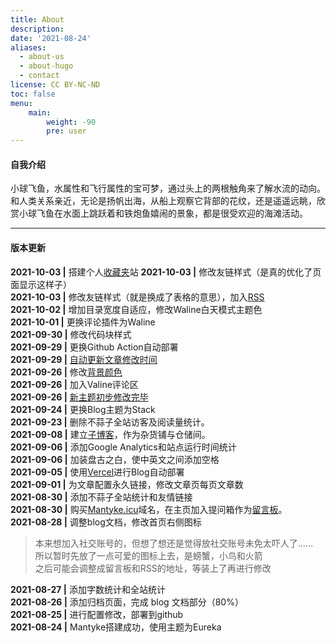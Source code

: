 ```yaml
---
title: About
description: 
date: '2021-08-24'
aliases:
  - about-us
  - about-hugo
  - contact
license: CC BY-NC-ND
toc: false
menu:
    main: 
        weight: -90
        pre: user
---
```


#### 自我介绍

小球飞鱼，水属性和飞行属性的宝可梦，通过头上的两根触角来了解水流的动向。和人类关系亲近，无论是扬帆出海，从船上观察它背部的花纹，还是遥遥远眺，欣赏小球飞鱼在水面上跳跃着和铁炮鱼嬉闹的景象，都是很受欢迎的海滩活动。

---
#### 版本更新

**2021-10-03 |** 搭建个人[收藏夹](https://archive.mantyke.icu/)站
**2021-10-03 |** 修改友链样式（是真的优化了页面显示这样子）  
**2021-10-03 |** 修改友链样式（就是换成了表格的意思），加入[RSS](http://localhost:1313/index.xml)  
**2021-10-02 |** 增加目录宽度自适应，修改Waline白天模式主题色     
**2021-10-01 |** 更换评论插件为Waline    
**2021-09-30 |** 修改代码块样式  
**2021-09-29 |** 更换Github Action自动部署   
**2021-09-29 |** [自动更新文章修改时间](https://mantyke.icu/2021/47a5331b/)   
**2021-09-26 |** 修改[背景颜色](https://mantyke.icu/2021/a08f1963/)  
**2021-09-26 |** 加入Valine评论区     
**2021-09-26 |** [新主题初步修改完毕](https://mantyke.icu/2021/f9f0ec87/)     
**2021-09-24 |** 更换Blog主题为Stack  
**2021-09-23 |** 删除不蒜子全站访客及阅读量统计。  
**2021-09-08 |** 建立[子博客](https://ink.mantyke.icu)，作为杂货铺与仓储间。  
**2021-09-06 |** 添加Google Analytics和站点运行时间统计  
**2021-09-06 |** 加装盘古之白，使中英文之间添加空格  
**2021-09-05 |** 使用[Vercel](https://vercel.com/dashboard)进行Blog自动部署  
**2021-09-01 |** 为文章配置永久链接，修改文章页每页文章数  
**2021-08-30 |** 添加不蒜子全站统计和友情链接  
**2021-08-30 |** 购买[Mantyke.icu](https://mantyke.icu)域名，在主页加入提问箱作为[留言板](https://box.n3ko.co/_/Mantyke)。  
**2021-08-28 |** 调整blog文档，修改首页右侧图标  

> 本来想加入社交账号的，但想了想还是觉得放社交账号未免太吓人了……  
> 所以暂时先放了一点可爱的图标上去，是螃蟹，小鸟和火箭  
> 之后可能会调整成留言板和RSS的地址，等装上了再进行修改  

**2021-08-27 |** 添加字数统计和全站统计  
**2021-08-26 |** 添加归档页面，完成 blog 文档部分（80%）  
**2021-08-25 |** 进行配置修改，部署到github    
**2021-08-24 |** Mantyke搭建成功，使用主题为Eureka

<br/>  

